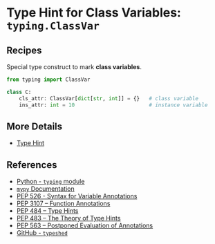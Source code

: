 # Type Hint for Class Variables: `typing.ClassVar`

## Recipes

Special type construct to mark **class variables**.

```python
from typing import ClassVar

class C:
    cls_attr: ClassVar[dict[str, int]] = {}   # class variable
    ins_attr: int = 10                        # instance variable
```

## More Details

- [Type Hint](https://leven-cn.github.io/python-cookbook/cookbook/core/type_hint/type_hint)

## References

- [Python - `typing` module](https://docs.python.org/3/library/typing.html)
- [`mypy` Documentation](https://mypy.readthedocs.io/en/latest/)
- [PEP 526 - Syntax for Variable Annotations](https://peps.python.org/pep-0526/)
- [PEP 3107 – Function Annotations](https://peps.python.org/pep-3107/)
- [PEP 484 – Type Hints](https://peps.python.org/pep-0484/)
- [PEP 483 – The Theory of Type Hints](https://peps.python.org/pep-0483/)
- [PEP 563 – Postponed Evaluation of Annotations](https://peps.python.org/pep-0563/)
- [GitHub - `typeshed`](https://github.com/python/typeshed)
